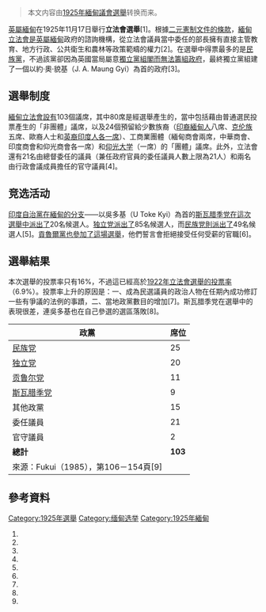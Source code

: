 > 本文内容由[1925年緬甸議會選舉](https://zh.wikipedia.org/wiki/1925年緬甸議會選舉)转换而来。


[英屬緬甸](../Page/英屬緬甸.md "wikilink")在1925年11月17日舉行**立法會選舉**\[1\]。根據[二元憲制文件的條款](https://zh.wikipedia.org/wiki/二头政治 "wikilink")，[緬甸立法會是](https://zh.wikipedia.org/wiki/緬甸立法會 "wikilink")[英屬緬甸](../Page/英屬緬甸.md "wikilink")政府的諮詢機構，從立法會議員當中委任的部長擁有直接主管教育、地方行政、公共衛生和農林等政策範疇的權力\[2\]。在選舉中得票最多的是[民族黨](https://zh.wikipedia.org/wiki/民族黨 "wikilink")，不過該黨卻因為英國當局屬意[獨立黨組閣而無法籌組政府](https://zh.wikipedia.org/wiki/獨立黨_\(緬甸\) "wikilink")，最終獨立黨組建了一個以約·奧·貌基（J. A. Maung Gyi）為首的政府\[3\]。

## 選舉制度

[緬甸立法會設有](https://zh.wikipedia.org/wiki/緬甸立法會 "wikilink")103個議席，其中80席是經選舉產生的，當中包括藉由普通選民投票產生的「非團體」議席，以及24個預留給少數族裔（[印裔緬甸人](../Page/印裔緬甸人.md "wikilink")八席、[克伦族](../Page/克伦族.md "wikilink")五席、歐裔人士和[英裔印度人各一席](https://zh.wikipedia.org/wiki/英裔印度人 "wikilink")）、工商業團體（緬甸商會兩席，中華商會、印度商會和仰光商會各一席）和[仰光大学](../Page/仰光大学.md "wikilink")（一席）的「團體」議席。此外，立法會還有21名由總督委任的議員（兼任政府官員的委任議員人數上限為21人）和兩名由行政會議成員擔任的官守議員\[4\]。

## 竞选活动

[印度自治黨在緬甸的分支](https://zh.wikipedia.org/wiki/自治黨_\(印度\) "wikilink")——以吳多基（U Toke Kyi）為首的[斯瓦腊季党在這次選舉中派出了](https://zh.wikipedia.org/wiki/斯瓦腊季党 "wikilink")20名候選人。[独立党派出了](https://zh.wikipedia.org/wiki/獨立黨_\(緬甸\) "wikilink")85名候選人，而[民族党則派出了](https://zh.wikipedia.org/wiki/民族党 "wikilink")49名候選人\[5\]。[貢魯爾黨也參加了這場選舉](https://zh.wikipedia.org/wiki/貢魯爾黨 "wikilink")，他們誓言會拒絕接受任何受薪的官職\[6\]。

## 選舉結果

本次選舉的投票率只有16%，不過這已經高於[1922年立法會選舉的投票率](../Page/1922年緬甸議會選舉.md "wikilink")（6.9%）。投票率上升的原因是：一、成為民選議員的政治人物在任期內成功修訂一些有爭議的法例的事蹟，二、當地政黨數目的增加\[7\]。斯瓦腊季党在選舉中的表現很差，連吳多基也在自己參選的選區落敗\[8\]。

| 政黨                                                         | 席位      |
| ---------------------------------------------------------- | ------- |
| [民族党](https://zh.wikipedia.org/wiki/民族党 "wikilink")        | 25      |
| [独立党](https://zh.wikipedia.org/wiki/獨立黨_\(緬甸\) "wikilink") | 20      |
| [贡鲁尔党](https://zh.wikipedia.org/wiki/贡鲁尔党 "wikilink")      | 11      |
| [斯瓦腊季党](https://zh.wikipedia.org/wiki/斯瓦腊季党 "wikilink")    | 9       |
| 其他政黨                                                       | 15      |
| 委任議員                                                       | 21      |
| 官守議員                                                       | 2       |
| **總計**                                                     | **103** |
| 來源：Fukui（1985），第106－154頁\[9\]                              |         |

## 參考資料

[Category:1925年選舉](https://zh.wikipedia.org/wiki/Category:1925年選舉 "wikilink") [Category:缅甸选举](https://zh.wikipedia.org/wiki/Category:缅甸选举 "wikilink") [Category:1925年緬甸](https://zh.wikipedia.org/wiki/Category:1925年緬甸 "wikilink")

1.
2.
3.
4.
5.
6.
7.
8.
9.